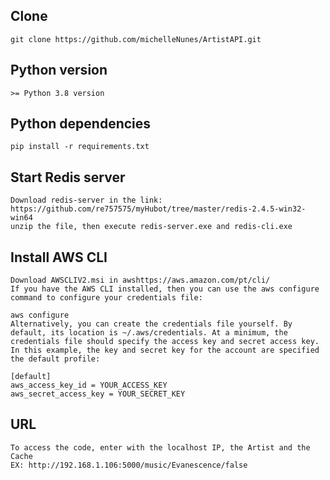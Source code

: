 
## Clone
    git clone https://github.com/michelleNunes/ArtistAPI.git

## Python version

    >= Python 3.8 version

## Python dependencies

    pip install -r requirements.txt

## Start Redis server
    Download redis-server in the link: 
    https://github.com/re757575/myHubot/tree/master/redis-2.4.5-win32-win64
    unzip the file, then execute redis-server.exe and redis-cli.exe

## Install AWS CLI
    Download AWSCLIV2.msi in awshttps://aws.amazon.com/pt/cli/
    If you have the AWS CLI installed, then you can use the aws configure command to configure your credentials file:

    aws configure
    Alternatively, you can create the credentials file yourself. By default, its location is ~/.aws/credentials. At a minimum, the credentials file should specify the access key and secret access key. In this example, the key and secret key for the account are specified the default profile:

    [default]
    aws_access_key_id = YOUR_ACCESS_KEY
    aws_secret_access_key = YOUR_SECRET_KEY

## URL
    To access the code, enter with the localhost IP, the Artist and the Cache
    EX: http://192.168.1.106:5000/music/Evanescence/false